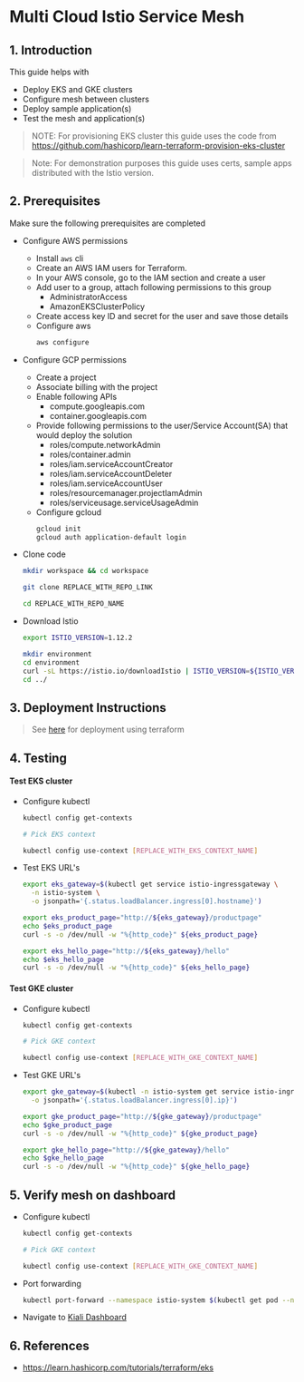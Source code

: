 # Multi Cloud Istio Service Mesh



## 1. Introduction
This guide helps with
* Deploy EKS and GKE clusters
* Configure mesh between clusters
* Deploy sample application(s)
* Test the mesh and application(s)

> NOTE: For provisioning EKS cluster this guide uses the code from https://github.com/hashicorp/learn-terraform-provision-eks-cluster

> Note: For demonstration purposes this guide uses certs, sample apps distributed with the Istio version.


## 2. Prerequisites
Make sure the following prerequisites are completed
* Configure AWS permissions
  * Install ```aws``` cli
  * Create an AWS IAM users for Terraform.
  * In your AWS console, go to the IAM section and create a user
  * Add user to a group, attach following permissions to this group
    * AdministratorAccess
    * AmazonEKSClusterPolicy
  * Create access key ID and secret for the user and save those details
  * Configure aws
    ```bash
    aws configure
    ```

* Configure GCP permissions
  * Create a project
  * Associate billing with the project
  * Enable following APIs
    * compute.googleapis.com
    * container.googleapis.com
  * Provide following permissions to the user/Service Account(SA) that would deploy the solution
    * roles/compute.networkAdmin
    * roles/container.admin
    * roles/iam.serviceAccountCreator
    * roles/iam.serviceAccountDeleter
    * roles/iam.serviceAccountUser
    * roles/resourcemanager.projectIamAdmin
    * roles/serviceusage.serviceUsageAdmin
  * Configure gcloud
    ```bash
    gcloud init
    gcloud auth application-default login
    ```

* Clone code
   ```bash
   mkdir workspace && cd workspace

   git clone REPLACE_WITH_REPO_LINK

   cd REPLACE_WITH_REPO_NAME
   ```

* Download Istio
   ```bash
   export ISTIO_VERSION=1.12.2

   mkdir environment
   cd environment
   curl -sL https://istio.io/downloadIstio | ISTIO_VERSION=${ISTIO_VERSION} sh -
   cd ../
   ```



## 3. Deployment Instructions
> See [here](docs/tf_steps.md) for deployment using terraform



## 4. Testing
#### Test EKS cluster

* Configure kubectl
  ```bash
  kubectl config get-contexts

  # Pick EKS context

  kubectl config use-context [REPLACE_WITH_EKS_CONTEXT_NAME]
  ```

* Test EKS URL's
  ```bash
  export eks_gateway=$(kubectl get service istio-ingressgateway \
    -n istio-system \
    -o jsonpath='{.status.loadBalancer.ingress[0].hostname}')
  ```

  ```bash
  export eks_product_page="http://${eks_gateway}/productpage"
  echo $eks_product_page
  curl -s -o /dev/null -w "%{http_code}" ${eks_product_page}
  ```

  ```bash
  export eks_hello_page="http://${eks_gateway}/hello"
  echo $eks_hello_page
  curl -s -o /dev/null -w "%{http_code}" ${eks_hello_page}
  ```

#### Test GKE cluster

* Configure kubectl
  ```bash
  kubectl config get-contexts

  # Pick GKE context

  kubectl config use-context [REPLACE_WITH_GKE_CONTEXT_NAME]
  ```

* Test GKE URL's
  ```bash
  export gke_gateway=$(kubectl -n istio-system get service istio-ingressgateway \
    -o jsonpath='{.status.loadBalancer.ingress[0].ip}')
  ```

  ```bash
  export gke_product_page="http://${gke_gateway}/productpage"
  echo $gke_product_page
  curl -s -o /dev/null -w "%{http_code}" ${gke_product_page}
  ```

  ```bash
  export gke_hello_page="http://${gke_gateway}/hello"
  echo $gke_hello_page
  curl -s -o /dev/null -w "%{http_code}" ${gke_hello_page}
  ```



## 5. Verify mesh on dashboard
* Configure kubectl
  ```bash
  kubectl config get-contexts

  # Pick GKE context

  kubectl config use-context [REPLACE_WITH_GKE_CONTEXT_NAME]
  ```

* Port forwarding
  ```bash
  kubectl port-forward --namespace istio-system $(kubectl get pod --namespace istio-system --selector="app.kubernetes.io/instance=kiali,app.kubernetes.io/name=kiali" --output jsonpath='{.items[0].metadata.name}') 8080:20001
  ```

* Navigate to [Kiali Dashboard](http://127.0.0.1:8080/kiali/console/graph/)



## 6. References
* https://learn.hashicorp.com/tutorials/terraform/eks
